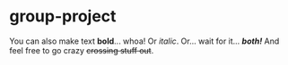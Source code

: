 # group-project




You can also make text **bold**... whoa!
Or _italic_.
Or... wait for it... **_both!_**
And feel free to go crazy ~~crossing stuff out~~.